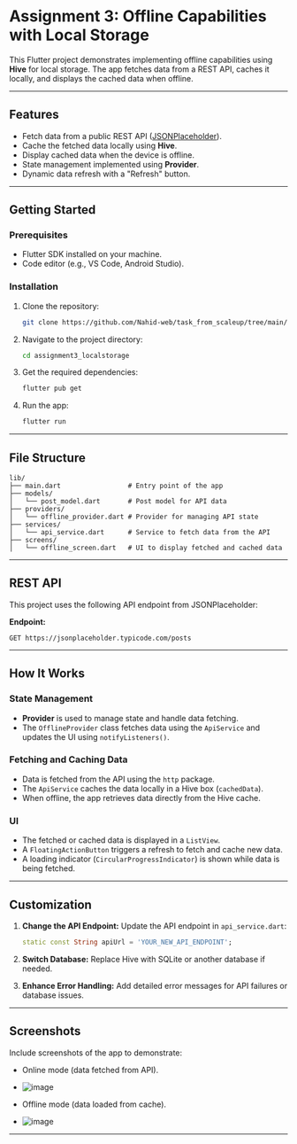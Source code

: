 # Assignment 3: Offline Capabilities with Local Storage

This Flutter project demonstrates implementing offline capabilities using **Hive** for local storage. The app fetches data from a REST API, caches it locally, and displays the cached data when offline.

---

## Features

- Fetch data from a public REST API ([JSONPlaceholder](https://jsonplaceholder.typicode.com/posts)).
- Cache the fetched data locally using **Hive**.
- Display cached data when the device is offline.
- State management implemented using **Provider**.
- Dynamic data refresh with a "Refresh" button.

---

## Getting Started

### Prerequisites

- Flutter SDK installed on your machine.
- Code editor (e.g., VS Code, Android Studio).

### Installation

1. Clone the repository:

   ```bash
   git clone https://github.com/Nahid-web/task_from_scaleup/tree/main/assignment3_localstorage
   ```

2. Navigate to the project directory:

   ```bash
   cd assignment3_localstorage
   ```

3. Get the required dependencies:

   ```bash
   flutter pub get
   ```

4. Run the app:
   ```bash
   flutter run
   ```

---

## File Structure

```
lib/
├── main.dart                 # Entry point of the app
├── models/
│   └── post_model.dart       # Post model for API data
├── providers/
│   └── offline_provider.dart # Provider for managing API state
├── services/
│   └── api_service.dart      # Service to fetch data from the API
├── screens/
│   └── offline_screen.dart   # UI to display fetched and cached data
```

---

## REST API

This project uses the following API endpoint from JSONPlaceholder:

**Endpoint:**

```
GET https://jsonplaceholder.typicode.com/posts
```

---

## How It Works

### State Management

- **Provider** is used to manage state and handle data fetching.
- The `OfflineProvider` class fetches data using the `ApiService` and updates the UI using `notifyListeners()`.

### Fetching and Caching Data

- Data is fetched from the API using the `http` package.
- The `ApiService` caches the data locally in a Hive box (`cachedData`).
- When offline, the app retrieves data directly from the Hive cache.

### UI

- The fetched or cached data is displayed in a `ListView`.
- A `FloatingActionButton` triggers a refresh to fetch and cache new data.
- A loading indicator (`CircularProgressIndicator`) is shown while data is being fetched.

---

## Customization

1. **Change the API Endpoint:**
   Update the API endpoint in `api_service.dart`:

   ```dart
   static const String apiUrl = 'YOUR_NEW_API_ENDPOINT';
   ```

2. **Switch Database:**
   Replace Hive with SQLite or another database if needed.

3. **Enhance Error Handling:**
   Add detailed error messages for API failures or database issues.

---

## Screenshots

Include screenshots of the app to demonstrate:

- Online mode (data fetched from API).
- ![image](https://github.com/user-attachments/assets/99ba1f2e-10f6-459b-8cfb-2d4ca39c164a)

- Offline mode (data loaded from cache).
- ![image](https://github.com/user-attachments/assets/03000b74-2830-499f-9517-daaece7fdc16)


---
